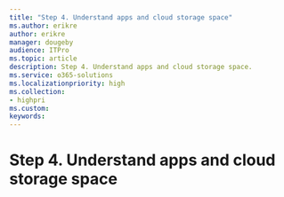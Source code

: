 ```yaml
---
title: "Step 4. Understand apps and cloud storage space"
ms.author: erikre
author: erikre
manager: dougeby
audience: ITPro
ms.topic: article
description: Step 4. Understand apps and cloud storage space.
ms.service: o365-solutions
ms.localizationpriority: high
ms.collection:
- highpri
ms.custom:
keywords:
---
```


# Step 4. Understand apps and cloud storage space